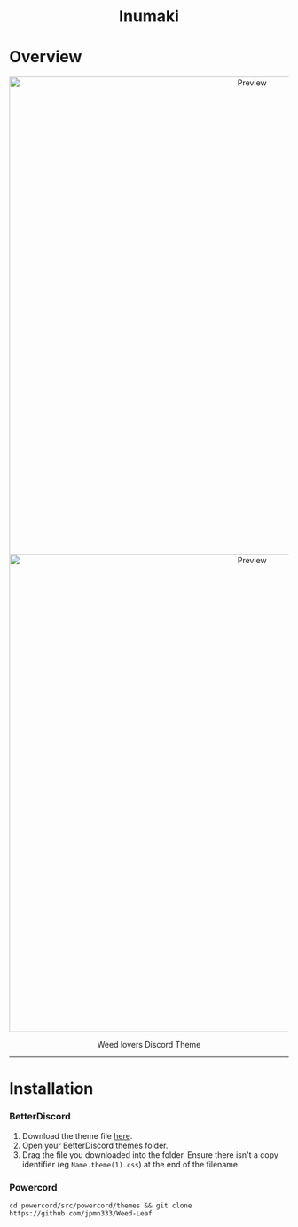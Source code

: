 <h1 align="center">Inumaki</h1>

# Overview

<p align="center">
  <img alt="Preview" width="860" alt="preview" src="https://i.imgur.com/PqW9uJx.png">
  <img alt="Preview" width="860" alt="preview" src="https://i.imgur.com/29CorxQ.png">
<p align="center">

<p align="center">Weed lovers Discord Theme</p>

---

# Installation

### BetterDiscord

1. Download the theme file [here](https://downgit.github.io/#/home?url=https://github.com/jpmn333/Weed-Leaf/blob/main/Weed-Leaf.theme.css).
2. Open your BetterDiscord themes folder.
3. Drag the file you downloaded into the folder. Ensure there isn't a copy identifier (eg `Name.theme(1).css`) at the end of the filename.

### Powercord

```cd powercord/src/powercord/themes && git clone https://github.com/jpmn333/Weed-Leaf```
